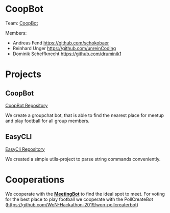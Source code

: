# CoopBot

Team: [CoopBot](https://github.com/orgs/WoN-Hackathon-2019/teams/won-coopbot)

Members:
* Andreas Fend https://github.com/schokobaer
* Reinhard Unger https://github.com/unreinCoding
* Dominik Scheffknecht https://github.com/druminik1


# Projects
## CoopBot
[CoopBot Repository](https://github.com/WoN-Hackathon-2019/won-coopbot)

We create a groupchat bot, that is able to find the nearest place for meetup and play football for all group members.

## EasyCLI
[EasyCli Repository](https://github.com/WoN-Hackathon-2019/easycli)

We created a simple utils-project to parse string commands conveniently.

# Cooperations
We cooperate with the [**MeetingBot**](teams/meeting-bot.md) to find the ideal spot to meet.
For voting for the best place to play football we cooperate with the PollCreateBot (https://github.com/WoN-Hackathon-2019/won-pollcreaterbot)
